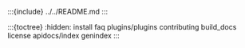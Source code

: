 :::{include} ../../README.md
:::

:::{toctree}
:hidden:
install
faq
plugins/plugins
contributing
build_docs
license
apidocs/index
genindex
:::
